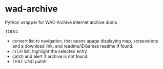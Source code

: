 # wad-archive
Python wrapper for WAD Archive internet archive dump

TODO: 
 - convert list to navigation, that opens apage displaying map, screenshots and a download link, and readme/IDGames readme if found.
 - in LH list, highlight the selected entry
 - catch and alert if archive is not found
 - TEST UNC path!!